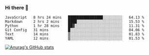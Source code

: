### Hi there 👋
<!--START_SECTION:waka-->

```text
JavaScript   8 hrs 24 mins   ████████████████░░░░░░░░░   64.13 %
Markdown     2 hrs 2 mins    ████░░░░░░░░░░░░░░░░░░░░░   15.53 %
Python       1 hr 28 mins    ██▓░░░░░░░░░░░░░░░░░░░░░░   11.31 %
Git Config   31 mins         █░░░░░░░░░░░░░░░░░░░░░░░░   04.06 %
Text         14 mins         ▒░░░░░░░░░░░░░░░░░░░░░░░░   01.83 %
YAML         12 mins         ▒░░░░░░░░░░░░░░░░░░░░░░░░   01.53 %
```

<!--END_SECTION:waka-->
[![Anurag's GitHub stats](https://github-readme-stats.vercel.app/api?username=Kevinbarrero)](https://github.com/anuraghazra/github-readme-stats)
<!--
**Kevinbarrero/Kevinbarrero** is a ✨ _special_ ✨ repository because its `README.md` (this file) appears on your GitHub profile.

Here are some ideas to get you started:

- 🔭 I’m currently working on ...
- 🌱 I’m currently learning ...
- 👯 I’m looking to collaborate on ...
- 🤔 I’m looking for help with ...
- 💬 Ask me about ...
- 📫 How to reach me: ...
- 😄 Pronouns: ...
- ⚡ Fun fact: ...

-->


